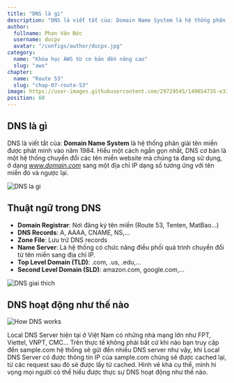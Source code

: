 ```yaml
---
title: "DNS là gì"
description: "DNS là viết tắt của: Domain Name System là hệ thống phân giải tên miền được phát minh vào năm 1984. Hiểu một cách ngắn gọn nhất, DNS cơ bản là một hệ thống chuyển đổi các tên miền website mà chúng ta đang sử dụng, ở dạng www.domain.com sang một địa chỉ IP dạng số tương ứng với tên miền đó và ngược lại."
author:
  fullname: Phan Văn Đức
  username: ducpv
  avatar: "/configs/author/ducpv.jpg"
category:
  name: "Khóa học AWS từ cơ bản đến nâng cao"
  slug: "aws"
chapter:
  name: "Route 53"
  slug: "chap-07-route-53"
image: https://user-images.githubusercontent.com/29729545/149654735-e330eab1-a835-42c9-aa2a-6b67e961c43b.png
position: 60
---
```


## DNS là gì

DNS là viết tắt của: **Domain Name System** là hệ thống phân giải tên miền được phát minh vào năm 1984. Hiểu một cách ngắn gọn nhất, DNS cơ bản là một hệ thống chuyển đổi các tên miền website mà chúng ta đang sử dụng, ở dạng *www.domain.com* sang một địa chỉ IP dạng số tương ứng với tên miền đó và ngược lại.

![DNS la gi](https://imc.org.vn/uploads/plugin/news/519/1627437317-1622235566-dns-server-8-8-8-8-lam-gi-m-t-c-truy-c-p-m-ng.png)

## Thuật ngữ trong DNS

- **Domain Registrar**: Nơi đăng ký tên miền (Route 53, Tenten, MatBao...)
- **DNS Records**: A, AAAA, CNAME, NS,...
- **Zone File**: Lưu trữ DNS records
- **Name Server**: Là hệ thống có chức năng điều phối quá trình chuyển đổi từ tên miền sang địa chỉ IP.
- **Top Level Domain (TLD)**: .com, .us, .edu,...
- **Second Level Domain (SLD)**: amazon.com, google.com,...

![DNS giai thich](https://user-images.githubusercontent.com/29729545/149654735-e330eab1-a835-42c9-aa2a-6b67e961c43b.png)

## DNS hoạt động như thế nào

![How DNS works](https://user-images.githubusercontent.com/29729545/149654930-0b0d3a35-d0a2-4990-a725-a3a5d4f61afb.png)

Local DNS Server hiện tại ở Việt Nam có những nhà mạng lớn như FPT, Viettel, VNPT, CMC... Trên thực tế không phải bất cứ khi nào bạn truy cập đến sample.com hệ thống sẽ gửi đến nhiều DNS server như vậy, khi Local DNS Server có được thông tin IP của sample.com chúng sẽ được cached lại, từ các request sau đó sẽ được lấy từ cached. Hình vẽ khá cụ thể, mình hi vọng mọi người có thể hiểu được thực sự DNS hoạt động như thế nào.

